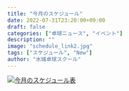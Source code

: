 ```yaml
---
title: "今月のスケジュール"
date: 2022-07-31T23:20:00+09:00
draft: false
categories: ["卓球ニュース", "イベント"]
description: ""
image: "schedule_link2.jpg"
tags: ["スケジュール", "New"]
author: "水城卓球スクール"
---
```


<a class="" href="/images/blog/mtts_schedule8.pdf"><img src="/images/blog/2022_8.png" alt="今月のスケジュール表" /></a>
